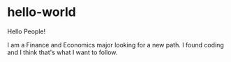 # hello-world

Hello People!

I am a Finance and Economics major looking for a new path.
I found coding and I think that's what I want to follow.
